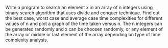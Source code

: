 Write a program to search an element x in an array of n integers using binary search algorithm that uses divide and conquer technique. Find out the best case, worst case and average case time complexities for different values of n and plot a graph of the time taken versus n. The n integers can be generated randomly and x can be choosen randomly, or any element of the array or middle or last element of the array depending on type of time complexity analysis.


